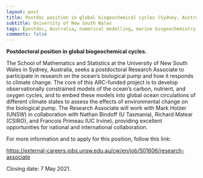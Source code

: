 ```yaml
---
layout: post
title: Postdoc position in global biogeochemical cycles (Sydney, Australia)
subtitle: University of New South Wales
tags: [postdoc, Australia, numerical modelling, marine biogeochemistry, climate change]
comments: false
---
```

**Postdoctoral position in global biogeochemical cycles.**

The School of Mathematics and Statistics at the University of New South Wales in Sydney, Australia, seeks a postdoctoral Research Associate to participate in research on the ocean’s biological pump and how it responds to climate change. The core of this ARC-funded project is to develop observationally constrained models of the ocean’s carbon, nutrient, and oxygen cycles, and to embed these models into global ocean circulations of different climate states to assess the effects of environmental change on the biological pump. The Research Associate will work with Mark Holzer (UNSW) in collaboration with Nathan Bindoff (U Tasmania), Richard Matear (CSIRO), and Francois Primeau (UC Irvine), providing excellent opportunities for national and international collaboration.

For more information and to apply for this position, follow this link:

https://external-careers.jobs.unsw.edu.au/cw/en/job/501606/research-associate

Closing date: 7 May 2021.
